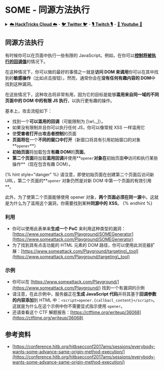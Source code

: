 # SOME - 同源方法执行

<details>

<summary><a href="https://cloud.hacktricks.xyz/pentesting-cloud/pentesting-cloud-methodology"><strong>☁️ HackTricks Cloud ☁️</strong></a> - <a href="https://twitter.com/hacktricks_live"><strong>🐦 Twitter 🐦</strong></a> - <a href="https://www.twitch.tv/hacktricks_live/schedule"><strong>🎙️ Twitch 🎙️</strong></a> - <a href="https://www.youtube.com/@hacktricks_LIVE"><strong>🎥 Youtube 🎥</strong></a></summary>

* 你在**网络安全公司**工作吗？想要看到你的**公司在 HackTricks 中被宣传**吗？或者想要访问**PEASS 的最新版本或下载 HackTricks 的 PDF**吗？查看[**订阅计划**](https://github.com/sponsors/carlospolop)！
* 探索[**PEASS 家族**](https://opensea.io/collection/the-peass-family)，我们独家的[**NFTs**](https://opensea.io/collection/the-peass-family)收藏品
* 获取[**官方 PEASS & HackTricks 商品**](https://peass.creator-spring.com)
* **加入** [**💬**](https://emojipedia.org/speech-balloon/) **Discord 群组**](https://discord.gg/hRep4RUj7f) 或 **电报群组**](https://t.me/peass) 或 **关注** 我的 **Twitter** **🐦**[**@carlospolopm**](https://twitter.com/hacktricks_live)**。**
* 通过向**hacktricks 仓库**](https://github.com/carlospolop/hacktricks) **和** [**hacktricks-cloud 仓库**](https://github.com/carlospolop/hacktricks-cloud) **提交 PR** 来分享你的黑客技巧。

</details>

## 同源方法执行

有时候你可以在页面中执行一些有限的 JavaScript。例如，在你可以[**控制将被执行的回调值**](./#javascript-function)的情况下。

在这种情况下，你可以做的最好的事情之一就是**访问 DOM 来调用**你可以在其中找到的**敏感操作**（比如点击按钮）。然而，通常你会在**没有任何有趣内容的 DOM**中找到这种漏洞。

在这些情况下，这种攻击将非常有用，因为它的目标是能够**滥用来自同一域的不同页面中的 DOM 中的有限 JS 执行**，以执行更有趣的操作。

基本上，攻击流程如下：

* 找到一个**可以滥用的回调**（可能限制为 \[\w\\.\_]）。
* 如果没有限制并且你可以执行任何 JS，你可以像常规 XSS 一样滥用它
* 使**受害者打开**由**攻击者控制**的页面
* **页面将在**一个**不同的窗口中打开**（新窗口将具有引用初始窗口的对象**`opener`**）
* **初始页面**将加载包含**有趣 DOM**的**页面**。
* **第二个页面**将加载**滥用回调**并使用**`opener`**对象在**初始页面**中**访问和执行某些操作**（现在包含有趣 DOM）。

{% hint style="danger" %}
请注意，即使初始页面在创建第二个页面后访问新 URL，第二个页面的**`opener` 对象仍然是对新 DOM 中第一个页面的有效引用**。

此外，为了使第二个页面能够使用 opener 对象，**两个页面必须在同一源**中。这就是为什么为了滥用这个漏洞，你需要找到某种**同源中的 XSS**。
{% endhint %}

### 利用

* 你可以使用此表单来**生成一个 PoC** 来利用这种类型的漏洞：[https://www.someattack.com/Playground/SOMEGenerator](https://www.someattack.com/Playground/SOMEGenerator)
* 为了找到具有点击功能的 HTML 元素的 DOM 路径，你可以使用此浏览器扩展：[https://www.someattack.com/Playground/targeting\_tool](https://www.someattack.com/Playground/targeting\_tool)

### 示例

* 你可以在 [https://www.someattack.com/Playground/](https://www.someattack.com/Playground/) 找到一个有漏洞的示例
* 请注意，在此示例中，服务器正在**生成 JavaScript 代码**并将其基于**回调参数的内容添加**到 HTML 中：`<script>opener.{callbacl_content}</script>`。这就是为什么在这个示例中你不需要显式指示使用 `opener`。
* 还请查看这个 CTF 解题报告：[https://ctftime.org/writeup/36068](https://ctftime.org/writeup/36068)

## 参考资料

* [https://conference.hitb.org/hitbsecconf2017ams/sessions/everybody-wants-some-advance-same-origin-method-execution/](https://conference.hitb.org/hitbsecconf2017ams/sessions/everybody-wants-some-advance-same-origin-method-execution/)
